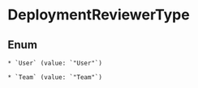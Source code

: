 
# DeploymentReviewerType

## Enum


    * `User` (value: `"User"`)

    * `Team` (value: `"Team"`)



